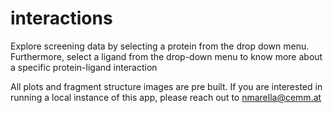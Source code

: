 # interactions
Explore screening data by selecting a protein from the drop down menu. Furthermore, select a ligand from the drop-down menu to know more about a specific protein-ligand interaction

All plots and fragment structure images are pre built. If you are interested in running a local instance of this app, please reach out to nmarella@cemm.at
